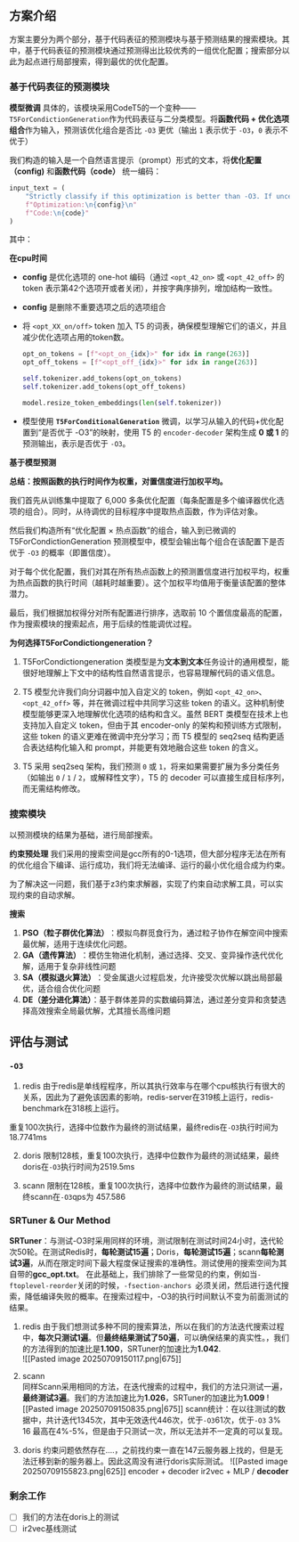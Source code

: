 ## 方案介绍
方案主要分为两个部分，基于代码表征的预测模块与基于预测结果的搜索模块。其中，基于代码表征的预测模块通过预测得出比较优秀的一组优化配置；搜索部分以此为起点进行局部搜索，得到最优的优化配置。

### 基于代码表征的预测模块
**模型微调**
具体的，该模块采用CodeT5的一个变种——`T5ForCondictionGeneration`作为代码表征与二分类模型。将 ​**​函数代码 + 优化选项组合​**​ 作为输入，预测该优化组合是否比 `-O3` 更优（输出 `1` 表示优于 `-O3`，`0` 表示不优于）

我们构造的输入是一个自然语言提示（prompt）形式的文本，将**优化配置（config)** 和**函数代码（code）** 统一编码：

```python
input_text = ( 
	"Strictly classify if this optimization is better than -O3. If uncertain, answer '0'.\n" 
	f"Optimization:\n{config}\n" 
	f"Code:\n{code}" 
)
```

其中：

**在cpu时间**
- **config** 是优化选项的 one-hot 编码（通过 `<opt_42_on>` 或 `<opt_42_off>` 的 token 表示第42个选项开或者关闭），并按字典序排列，增加结构一致性。

* **config** 是删除不重要选项之后的选项组合
    
- 将 `<opt_XX_on/off>` token 加入 T5 的词表，确保模型理解它们的语义，并且减少优化选项占用的token数。
	```python
	opt_on_tokens = [f"<opt_on_{idx}>" for idx in range(263)]
	opt_off_tokens = [f"<opt_off_{idx}>" for idx in range(263)]
	
	self.tokenizer.add_tokens(opt_on_tokens)
	self.tokenizer.add_tokens(opt_off_tokens)
	
	model.resize_token_embeddings(len(self.tokenizer))	
	```
    
- 模型使用 **`T5ForConditionalGeneration`** 微调，以学习从输入的代码+优化配置到“是否优于 -O3”的映射，使用 T5 的 `encoder-decoder` 架构生成 **0 或 1** 的预测输出，表示是否优于 `-O3`。

**基于模型预测**

**总结：按照函数的执行时间作为权重，对置信度进行加权平均。**

我们首先从训练集中提取了 6,000 多条优化配置（每条配置是多个编译器优化选项的组合）。同时，从待调优的目标程序中提取热点函数，作为评估对象。

然后我们构造所有“优化配置 × 热点函数”的组合，输入到已微调的 T5ForCondictionGeneration 预测模型中，模型会输出每个组合在该配置下是否优于 `-O3` 的概率（即置信度）。

对于每个优化配置，我们对其在所有热点函数上的预测置信度进行加权平均，权重为热点函数的执行时间（越耗时越重要）。这个加权平均值用于衡量该配置的整体潜力。

最后，我们根据加权得分对所有配置进行排序，选取前 10 个置信度最高的配置，作为搜索模块的搜索起点，用于后续的性能调优过程。

**为何选择T5ForCondictiongeneration？**
1. T5ForCondictiongeneration 类模型是为**文本到文本**任务设计的通用模型，能很好地理解上下文中的结构性自然语言提示，也容易理解代码的语义信息。

2. T5 模型允许我们向分词器中加入自定义的 token，例如 `<opt_42_on>`、`<opt_42_off>` 等，并在微调过程中共同学习这些 token 的语义。这种机制使模型能够更深入地理解优化选项的结构和含义。虽然 BERT 类模型在技术上也支持加入自定义 token，但由于其 encoder-only 的架构和预训练方式限制，这些 token 的语义更难在微调中充分学习；而 T5 模型的 seq2seq 结构更适合表达结构化输入和 prompt，并能更有效地融合这些 token 的含义。

3. T5 采用 seq2seq 架构，我们预测 `0` 或 `1`，将来如果需要扩展为多分类任务（如输出 `0` / `1` / `2`，或解释性文字），T5 的 decoder 可以直接生成目标序列，而无需结构修改。

### 搜索模块
以预测模块的结果为基础，进行局部搜索。

**约束预处理**
我们采用的搜索空间是gcc所有的0-1选项，但大部分程序无法在所有的优化组合下编译、运行成功，我们将无法编译、运行的最小优化组合成为约束。 

为了解决这一问题，我们基于z3约束求解器，实现了约束自动求解工具，可以实现约束的自动求解。

**搜索**
1. ​**​PSO（粒子群优化算法）​**​：模拟鸟群觅食行为，通过粒子协作在解空间中搜索最优解，适用于连续优化问题。
2. ​**​GA（遗传算法）​**​：模仿生物进化机制，通过选择、交叉、变异操作迭代优化解，适用于复杂非线性问题
3. ​**​SA（模拟退火算法）​**​：受金属退火过程启发，允许接受次优解以跳出局部最优，适合组合优化问题
4. ​**​DE（差分进化算法）**：基于群体差异的实数编码算法，通过差分变异和贪婪选择高效搜索全局最优解，尤其擅长高维问题

## 评估与测试
### `-O3`
1. redis
由于redis是单线程程序，所以其执行效率与在哪个cpu核执行有很大的关系，因此为了避免该因素的影响，redis-server在319核上运行，redis-benchmark在318核上运行。

重复100次执行，选择中位数作为最终的测试结果，最终redis在`-O3`执行时间为18.7741ms

2. doris
限制128核，重复100次执行，选择中位数作为最终的测试结果，最终doris在`-O3`执行时间为2519.5ms

3. scann
限制在128核，重复100次执行，选择中位数作为最终的测试结果，最终scann在`-O3`qps为 457.586

### SRTuner & Our Method
**SRTuner**：与测试-O3时采用同样的环境，测试限制在测试时间24小时，迭代轮次50轮。在测试Redis时，**每轮测试15遍**；Doris，**每轮测试15遍**；scann**每轮测试3遍**，从而在限定时间下最大程度保证搜索的准确性。测试使用的搜索空间为其自带的**gcc_opt.txt**。 在此基础上，我们排除了一些常见的约束，例如当`-ftoplevel-reorder`关闭的时候，`-fsection-anchors `必须关闭，然后进行迭代搜索，降低编译失败的概率。在搜索过程中，-O3的执行时间默认不变为前面测试的结果。

1. redis
	由于我们想测试多种不同的搜索算法，所以在我们的方法迭代搜索过程中，**每次只测试1遍**。但**最终结果测试了50遍**，可以确保结果的真实性。，我们的方法得到的加速比是**1.100**，SRTuner的加速比为**1.042**.  
		![[Pasted image 20250709150117.png|675]]
2. scann	
	同样Scann采用相同的方法，在迭代搜索的过程中，我们的方法只测试一遍，**最终测试3遍**。我们的方法加速比为**1.026**，SRTuner的加速比为**1.009**
	![[Pasted image 20250709150835.png|675]]
	scann统计：在以往测试的数据中，共计迭代1345次，其中无效迭代446次，优于`-O3`61次，优于`-O3` 3% 16    最高在4%-5%，但是由于只测试一次，所以无法并不一定真的可以复现。
	
3. doris
	约束问题依然存在....，之前找约束一直在147云服务器上找的，但是无法迁移到新的服务器上。因此这周没有进行doris实际测试。
			![[Pasted image 20250709155823.png|625]]
encoder + decoder
ir2vec + MLP / **decoder**
### 剩余工作
* [ ] 我们的方法在doris上的测试
* [ ] ir2vec基线测试